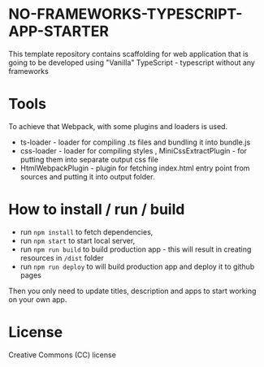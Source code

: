 # NO-FRAMEWORKS-TYPESCRIPT-APP-STARTER

This template repository contains scaffolding for web application that is going to be developed using "Vanilla" TypeScript - typescript without any frameworks

# Tools

To achieve that Webpack, with some plugins and loaders is used.
* ts-loader - loader for compiling .ts files and bundling it into bundle.js
* css-loader - loader for compiling styles , MiniCssExtractPlugin - for putting them into separate output css file
* HtmlWebpackPlugin - plugin for fetching index.html entry point from sources and putting it into output folder.

# How to install / run / build

* run `npm install` to fetch dependencies,
* run `npm start` to start local server,
* run `npm run build` to build production app - this will result in creating resources in `/dist` folder
* run `npm run deploy` to will build production app and deploy it to github pages

Then you only need to update titles, description and apps to start working on your own app.

# License

Creative Commons (CC) license